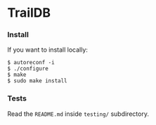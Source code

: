 # TrailDB

### Install

If you want to install locally:

    $ autoreconf -i
    $ ./configure
    $ make
    $ sudo make install

### Tests

Read the `README.md` inside `testing/` subdirectory.

